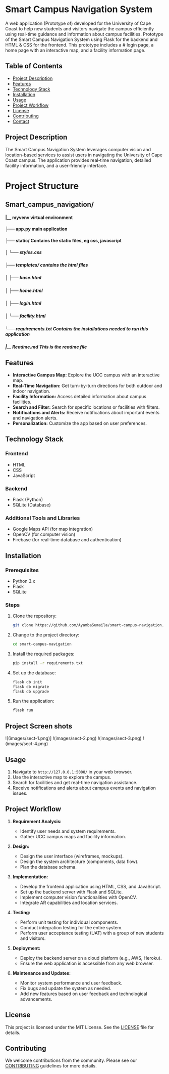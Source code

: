# Smart Campus Navigation System

A web application (Prototype of) developed for the University of Cape Coast to help new students and visitors navigate the campus efficiently using real-time guidance and information about campus facilities.
Prototype of the Smart Campus Navigation System using Flask for the backend and HTML & CSS for the frontend. This prototype includes a # login page, a home page with an interactive map, and a facility information page.

## Table of Contents

- [Project Description](#project-description)
- [Features](#features)
- [Technology Stack](#technology-stack)
- [Installation](#installation)
- [Usage](#usage)
- [Project Workflow](#project-workflow)
- [License](#license)
- [Contributing](#contributing)
- [Contact](#contact)

## Project Description

The Smart Campus Navigation System leverages computer vision and location-based services to assist users in navigating the University of Cape Coast campus. The application provides real-time navigation, detailed facility information, and a user-friendly interface.


# Project Structure
## Smart_campus_navigation/
#### |__ myvenv  virtual environment
#### ├── app.py   main application
#### ├── static/  Contains the static files, eg css, javascript
##### │   └── styles.css
##### ├── templates/       contains the html files
##### │   ├── base.html
##### │   ├── home.html
##### │   ├── login.html
##### │   └── facility.html   
##### └── requirements.txt   Contains the installations needed to run this application
##### |__ Readme.md          This is the readme file

## Features

- **Interactive Campus Map:** Explore the UCC campus with an interactive map.
- **Real-Time Navigation:** Get turn-by-turn directions for both outdoor and indoor navigation.
- **Facility Information:** Access detailed information about campus facilities.
- **Search and Filter:** Search for specific locations or facilities with filters.
- **Notifications and Alerts:** Receive notifications about important events and navigation alerts.
- **Personalization:** Customize the app based on user preferences.

## Technology Stack

### Frontend
- HTML
- CSS
- JavaScript

### Backend
- Flask (Python)
- SQLite (Database)

### Additional Tools and Libraries
- Google Maps API (for map integration)
- OpenCV (for computer vision)
- Firebase (for real-time database and authentication)

## Installation

### Prerequisites
- Python 3.x
- Flask
- SQLite

### Steps

1. Clone the repository:
    ```bash
    git clone https://github.com/AyambaSumaila/smart-campus-navigation.git
    ```
2. Change to the project directory:
    ```bash
    cd smart-campus-navigation
    ```
3. Install the required packages:
    ```bash
    pip install -r requirements.txt
    ```
4. Set up the database:
    ```bash
    flask db init
    flask db migrate
    flask db upgrade
    ```
5. Run the application:
    ```bash
    flask run
    ```

## Project Screen shots 
![(images/sect-1.png)]
!(images/sect-2.png)
!(images/sect-3.png)
!(images/sect-4.png)


## Usage

1. Navigate to `http://127.0.0.1:5000/` in your web browser.
2. Use the interactive map to explore the campus.
3. Search for facilities and get real-time navigation assistance.
4. Receive notifications and alerts about campus events and navigation issues.

## Project Workflow

1. **Requirement Analysis:**
    - Identify user needs and system requirements.
    - Gather UCC campus maps and facility information.

2. **Design:**
    - Design the user interface (wireframes, mockups).
    - Design the system architecture (components, data flow).
    - Plan the database schema.

3. **Implementation:**
    - Develop the frontend application using HTML, CSS, and JavaScript.
    - Set up the backend server with Flask and SQLite.
    - Implement computer vision functionalities with OpenCV.
    - Integrate AR capabilities and location services.

4. **Testing:**
    - Perform unit testing for individual components.
    - Conduct integration testing for the entire system.
    - Perform user acceptance testing (UAT) with a group of new students and visitors.

5. **Deployment:**
    - Deploy the backend server on a cloud platform (e.g., AWS, Heroku).
    - Ensure the web application is accessible from any web browser.

6. **Maintenance and Updates:**
    - Monitor system performance and user feedback.
    - Fix bugs and update the system as needed.
    - Add new features based on user feedback and technological advancements.

## License

This project is licensed under the MIT License. See the [LICENSE](LICENSE) file for details.

## Contributing

We welcome contributions from the community. Please see our [CONTRIBUTING](CONTRIBUTING.md) guidelines for more details.


